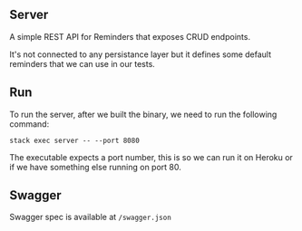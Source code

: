 ## Server

A simple REST API for Reminders that exposes CRUD endpoints.

It's not connected to any persistance layer but it defines some default
reminders that we can use in our tests.

## Run

To run the server, after we built the binary, we need to run the following command:

```
stack exec server -- --port 8080

```

The executable expects a port number, this is so we can run it on Heroku
or if we have something else running on port 80.

## Swagger

Swagger spec is available at `/swagger.json`
